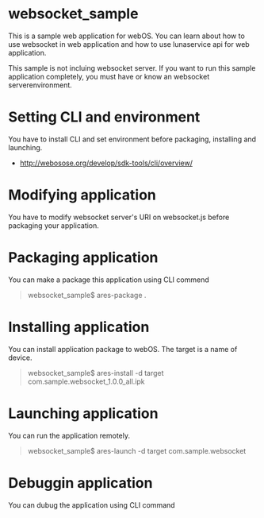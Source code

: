 # websocket_sample
This is a sample web application for webOS. 
You can learn about how to use websocket in web application and how to use lunaservice api for web application.

This sample is not incluing websocket server. If you want to run this sample application completely, you must have or know an websocket serverenvironment.  

# Setting CLI and environment
You have to install CLI and set environment before packaging, installing and launching.
* http://webosose.org/develop/sdk-tools/cli/overview/

# Modifying application
You have to modify websocket server's URI on websocket.js before packaging your application. 

# Packaging application
You can make a package this application using CLI commend
> websocket_sample$ ares-package .

# Installing application
You can install application package to webOS. The target is a name of device. 
> websocket_sample$ ares-install -d target com.sample.websocket_1.0.0_all.ipk

# Launching application
You can run the application remotely.
> websocket_sample$ ares-launch -d target com.sample.websocket

# Debuggin application
You can dubug the application using CLI command